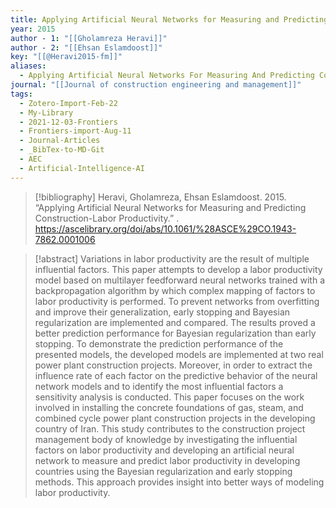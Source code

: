```yaml
---
title: Applying Artificial Neural Networks for Measuring and Predicting Construction-Labor Productivity
year: 2015
author - 1: "[[Gholamreza Heravi]]"
author - 2: "[[Ehsan Eslamdoost]]"
key: "[[@Heravi2015-fm]]"
aliases:
  - Applying Artificial Neural Networks For Measuring And Predicting Construction-Labor Productivity
journal: "[[Journal of construction engineering and management]]"
tags:
  - Zotero-Import-Feb-22
  - My-Library
  - 2021-12-03-Frontiers
  - Frontiers-import-Aug-11
  - Journal-Articles
  - _BibTex-to-MD-Git
  - AEC
  - Artificial-Intelligence-AI
---
```


> [!bibliography]
> Heravi, Gholamreza, Ehsan Eslamdoost. 2015. “Applying Artificial Neural Networks for Measuring and Predicting Construction-Labor Productivity.” . https://ascelibrary.org/doi/abs/10.1061/%28ASCE%29CO.1943-7862.0001006

> [!abstract]
> Variations in labor productivity are the result of multiple influential factors. This paper attempts to develop a labor productivity model based on multilayer feedforward neural networks trained with a backpropagation algorithm by which complex mapping of factors to labor productivity is performed. To prevent networks from overfitting and improve their generalization, early stopping and Bayesian regularization are implemented and compared. The results proved a better prediction performance for Bayesian regularization than early stopping. To demonstrate the prediction performance of the presented models, the developed models are implemented at two real power plant construction projects. Moreover, in order to extract the influence rate of each factor on the predictive behavior of the neural network models and to identify the most influential factors a sensitivity analysis is conducted. This paper focuses on the work involved in installing the concrete foundations of gas, steam, and combined cycle power plant construction projects in the developing country of Iran. This study contributes to the construction project management body of knowledge by investigating the influential factors on labor productivity and developing an artificial neural network to measure and predict labor productivity in developing countries using the Bayesian regularization and early stopping methods. This approach provides insight into better ways of modeling labor productivity.
